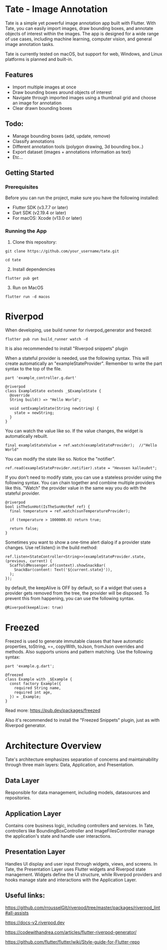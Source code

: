 # Tate - Image Annotation

Tate is a simple yet powerful image annotation app built with Flutter.
With Tate, you can easily import images, draw bounding boxes, and annotate objects of interest within the images.
The app is designed for a wide range of use cases, including machine learning, computer vision, and general image annotation tasks.

Tate is currently tested on macOS, but support for web, Windows, and Linux platforms is planned and built-in.

## Features

- Import multiple images at once
- Draw bounding boxes around objects of interest
- Navigate through imported images using a thumbnail grid and choose an image for annotation
- Clear drawn bounding boxes

## Todo:

- Manage bounding boxes (add, update, remove)
- Classify annotations
- Different annotation tools (polygon drawing, 3d bounding box..)
- Export dataset (images + annotations information as text)
- Etc...

## Getting Started

### Prerequisites

Before you can run the project, make sure you have the following installed:

- Flutter SDK (v3.7.7 or later)
- Dart SDK (v2.19.4 or later)
- For macOS: Xcode (v13.0 or later)

### Running the App

1. Clone this repository:

`git clone https://github.com/your_username/tate.git`

`cd tate`

2. Install dependencies

`flutter pub get`

3. Run on MacOS

`flutter run -d macos`

# Riverpod

When developing, use build runner for riverpod_generator and freezed:

`flutter pub run build_runner watch -d`

It is also recommended to install "Riverpod snippets" plugin

When a stateful provider is needed, use the following syntax. This will create automatically an "exampleStateProvider". Remember to write the part syntax to the top of the file.

```
part 'example_controller.g.dart'

@riverpod
class ExampleState extends _$ExampleState {
  @override
  String build() => "Hello World";

  void setExampleState(String newString) {
    state = newString;
  }
}
```

You can watch the value like so. If the value changes, the widget is automatically rebuilt.

```
final exampleStateValue = ref.watch(exampleStateProvider);  //"Hello World"
```

You can modify the state like so. Notice the "notifier".

```
ref.read(exampleStateProvider.notifier).state = "Hevosen kalleudet";
```

If you don't need to modify state, you can use a stateless provider using the following syntax. You can chain together and combine multiple
providers like this. "Watch" the provider value in the same way you do with the stateful provider.

```
@riverpod
bool isTheSunHot(IsTheSunHotRef ref) {
  final temperature = ref.watch(sunTemperatureProvider);

  if (temperature > 1000000.0) return true;

  return false;
}
```

Sometimes you want to show a one-time alert dialog if a provider state changes.
Use ref.listen() in the build method:

```
ref.listen<StateController<String>>(exampleStateProvider.state, (previous, current) {
  ScaffoldMessenger.of(context).showSnackBar(
    SnackBar(content: Text('${current.state}')),
  );
});
```

by default, the keepAlive is OFF by default, so if a widget that uses a provider gets removed from the tree, 
the provider will be disposed. To prevent this from happening, you can use the following syntax.

```
@Riverpod(keepAlive: true)
```

# Freezed

Freezed is used to generate immutable classes that have automatic properties, toString, ==, copyWith, toJson, fromJson 
overrides and methods. Also supports unions and pattern matching. Use the following syntax:

```
part 'example.g.dart';

@freezed
class Example with _$Example {
  const factory Example({
    required String name,
    required int age,
  }) = _Example;
}
```

Read more: https://pub.dev/packages/freezed

Also it's recommended to install the "Freezed Snippets" plugin, just as with Riverpod generator. 

# Architecture Overview

Tate's architecture emphasizes separation of concerns and maintainability through three main layers: Data, Application, and Presentation.

## Data Layer

Responsible for data management, including models, datasources and repositories.

## Application Layer

Contains core business logic, including controllers and services. In Tate, controllers like BoundingBoxController and ImageFilesController manage the application's state and handle user interactions.

## Presentation Layer

Handles UI display and user input through widgets, views, and screens. In Tate, the Presentation Layer uses Flutter widgets and Riverpod state management. Widgets define the UI structure, while Riverpod providers and hooks manage state and interactions with the Application Layer.

## Useful links:

https://github.com/rrousselGit/riverpod/tree/master/packages/riverpod_lint#all-assists

https://docs-v2.riverpod.dev

https://codewithandrea.com/articles/flutter-riverpod-generator/

https://github.com/flutter/flutter/wiki/Style-guide-for-Flutter-repo
